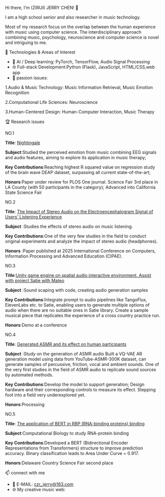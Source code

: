 Hi there, I‘m (ZIRUI) JERRY CHEN! 👋

I am a high school senior and also researcher in music technology.

Most of my research focus on the overlap between the human experience with music using computer science. The interdisciplinary approach combining music, psychology, neuroscience and computer science is novel and intriguing to me.

🚀 Technologies & Areas of Interest
- 🧠 AI / Deep learning: PyTorch, TensorFlow, Audio Signal Processing
- 🌐 Full-stack Development:Python (Flask), JavaScript, HTML/CSS,web app
- 🔬 passion issues:

1.Audio & Music Technology: Music Information Retrieval, Music Emotion Recognition

2.Computational Life Sciences:  Neuroscience

3.Human-Centered Design: Human-Computer Interaction, Music Therapy

 🏆 Research issues

NO.1

**Title**: [Nightingale](Nightingale/)

**Subject**:Studied the perceived emotion from music combining EEG signals and audio features, aiming to explore its application in music therapy;

**Key Contributions**:Reaching highest R squared value on regression study of the brain wave DEAP dataset, surpassing all current state-of-the-art;

**Honors**:Paper under review for PLOS One journal. Science Fair 3rd place in LA County (with 50 participants in the category); Advanced into California State Science Fair



NO.2

**Title**: [The Impact of Stereo Audio on the Electroencephalogram Signal of Users’ Listening Experience](Analyze-stereo-audio-using-EEG/)

**Subject** :Studies the effects of stereo audio on music listening. 

**Key Contributions**:One of the very few studies in the field to conduct original experiments and analyze the impact of stereo audio (headphones). 

**Honors** :Paper published at 2025 International Conference on Computers, Information Processing and Advanced Education (CIPAE). 


NO.3

**Title**:[Unity game engine on spatial audio interactive environment. Assist with project Satie with Mateo](https://github.com/mateolarreaferro/SatieLang)

**Subject** :Sound scaping with code, creating audio generation samples

**Key Contributions**:Integrate prompt to audio pipelines like TangoFlux, ElevenLabs etc. to Satie, enabling users to generate multiple options of audio when there are no suitable ones in Satie library. Create a sample musical piece that replicates the experience of a cross country practice run. 

**Honors**:Demo at a conference


NO.4

**Title**: [Generated ASMR and its effect on human participants](ASMR-generation/)

**Subject** :Study on the generation of ASMR audio
Built a VQ-VAE AR generation model using data from YouTube-ASMR-300K dataset, can generate samples of percussive, friction, vocal and ambient sounds. One of the very first studies in the field of ASMR audio to replicate sound sources by automated methods.

**Key Contributions**:Develop the model to support generation; Design hardware and their corresponding controls to measure its effect. Stepping foot into a field very underexplored yet.

**Honors**:Processing


NO.5

**Title**: [The application of BERT in RBP (RNA-binding proteins) binding](RNA-protein-recovered/)

**Subject**:Computational Biology to study RNA-protein binding

**Key Contributions**:Developed a BERT (Bidirectional Encoder Representations from Transformers) structure to improve prediction accuracy. Binary classification leads to Area Under Curve = 0.917.

**Honors**:Delaware Country Science Fair second place



📫 connect with me
- 📧 E-MAIL: czr_jerry@163.com
- 🌐 My creative music web:
